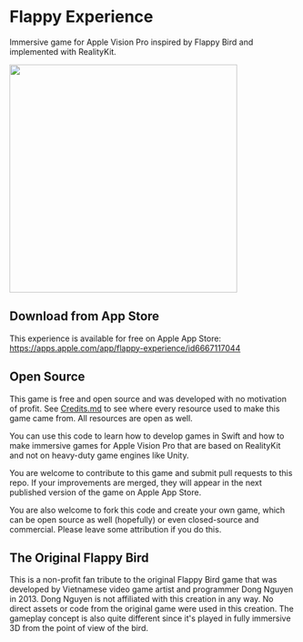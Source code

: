 # Flappy Experience

Immersive game for Apple Vision Pro inspired by Flappy Bird and implemented with RealityKit.

<img src="https://i.imgur.com/3GznbHG.png" width=400 />

## Download from App Store

This experience is available for free on Apple App Store:
<br>
https://apps.apple.com/app/flappy-experience/id6667117044

## Open Source

This game is free and open source and was developed with no motivation of profit. See [Credits.md](FlappyExperience/Credits.md) to see where every resource used to make this game came from. All resources are open as well.

You can use this code to learn how to develop games in Swift and how to make immersive games for Apple Vision Pro that are based on RealityKit and not on heavy-duty game engines like Unity.

You are welcome to contribute to this game and submit pull requests to this repo. If your improvements are merged, they will appear in the next published version of the game on Apple App Store.

You are also welcome to fork this code and create your own game, which can be open source as well (hopefully) or even closed-source and commercial. Please leave some attribution if you do this.

## The Original Flappy Bird

This is a non-profit fan tribute to the original Flappy Bird game that was developed by Vietnamese video game artist and programmer Dong Nguyen in 2013. Dong Nguyen is not affiliated with this creation in any way. No direct assets or code from the original game were used in this creation. The gameplay concept is also quite different since it's played in fully immersive 3D from the point of view of the bird.

